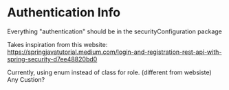# Authentication Info 

Everything "authentication" should be in the securityConfiguration package

Takes inspiration from this website:
https://springjavatutorial.medium.com/login-and-registration-rest-api-with-spring-security-d7ee48820bd0

Currently, using enum instead of class for role. (different from websiste)
Any Custion?
